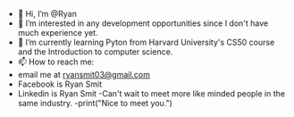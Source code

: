 - 👋 Hi, I’m @Ryan
- 👀 I’m interested in any development opportunities since I don't have much experience yet.
- 🌱 I’m currently learning Pyton from Harvard University's CS50 course and the Introduction to computer science.
- 📫 How to reach me:
- email me at ryansmit03@gmail.com
- Facebook is Ryan Smit
- Linkedin is Ryan Smit
-Can't wait to meet more like minded people in the same industry.
-print("Nice to meet you.")
<!---
UrToxicBf999/UrToxicBf999 is a ✨ special ✨ repository because its `README.md` (this file) appears on your GitHub profile.
You can click the Preview link to take a look at your changes.
--->
